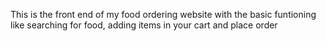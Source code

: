 This is the front end of my food ordering website with the basic funtioning like searching for food, adding items in your cart and place order
